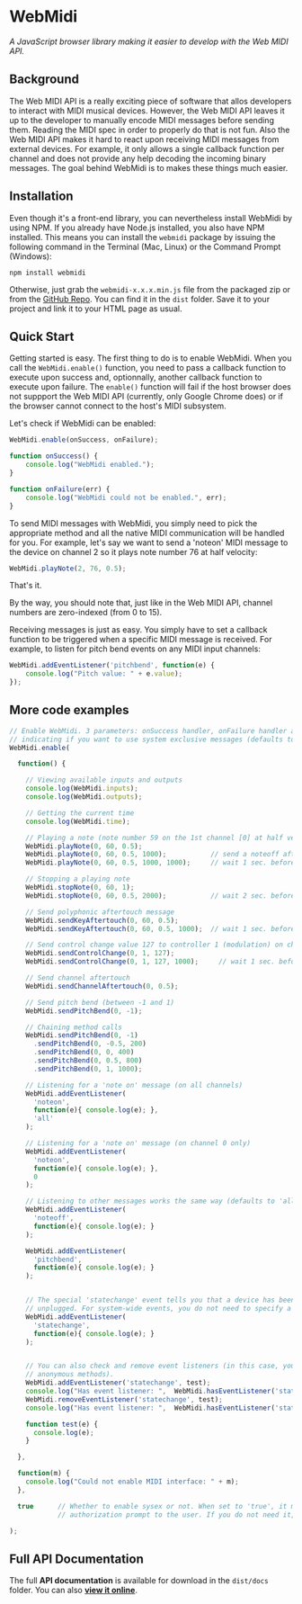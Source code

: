 # WebMidi
_A JavaScript browser library making it easier to develop with the Web MIDI API._

## Background

The Web MIDI API is a really exciting piece of software that allos developers to interact
with MIDI musical devices. However, the Web MIDI API leaves it up to the developer to
manually encode MIDI messages before sending them. Reading the MIDI spec in order to
properly do that is not fun. Also the Web MIDI API makes it hard to react upon receiving 
MIDI messages from external devices. For example, it only allows a single callback 
function per channel and does not provide any help decoding the incoming binary messages. 
The goal behind WebMidi is to makes these things much easier.

## Installation

Even though it's a front-end library, you can nevertheless install WebMidi by using NPM.
If you already have Node.js installed, you also have NPM installed. This means you can
install the `webmidi` package by issuing the following command in the Terminal (Mac, 
Linux) or the Command Prompt (Windows):

    npm install webmidi

Otherwise, just grab the `webmidi-x.x.x.min.js` file from the packaged zip or from the
[GitHub Repo](https://github.com/cotejp/webmidi). You can find it in the `dist` folder. 
Save it to your project and link it to your HTML page as usual.

## Quick Start

Getting started is easy. The first thing to do is to enable WebMidi. When you call the
`WebMidi.enable()` function, you need to pass a callback function to execute upon success
and, optionnally, another callback function to execute upon failure. The `enable()` 
function will fail if the host browser does not suppport the Web MIDI API (currently, only 
Google Chrome does) or if the browser cannot connect to the host's MIDI subsystem.

Let's check if WebMidi can be enabled: 

```javascript
WebMidi.enable(onSuccess, onFailure);

function onSuccess() {
    console.log("WebMidi enabled.");
}

function onFailure(err) {
    console.log("WebMidi could not be enabled.", err);
}
```

To send MIDI messages with WebMidi, you simply need to pick the appropriate method and all
the native MIDI communication will be handled for you. For example, let's say we want to
send a 'noteon' MIDI message to the device on channel 2 so it plays note number 76 at half
velocity:

```javascript
WebMidi.playNote(2, 76, 0.5);
```

That's it.

By the way, you should note that, just like in the Web MIDI API, channel numbers are
zero-indexed (from 0 to 15).

Receiving messages is just as easy. You simply have to set a callback function to be
triggered when a specific MIDI message is received. For example, to listen for pitch bend
events on any MIDI input channels:

```javascript
WebMidi.addEventListener('pitchbend', function(e) {
    console.log("Pitch value: " + e.value);
});
```

## More code examples

```javascript
// Enable WebMidi. 3 parameters: onSuccess handler, onFailure handler and boolean
// indicating if you want to use system exclusive messages (defaults to false).
WebMidi.enable(

  function() { 

    // Viewing available inputs and outputs
    console.log(WebMidi.inputs);
    console.log(WebMidi.outputs);

    // Getting the current time
    console.log(WebMidi.time);

    // Playing a note (note number 59 on the 1st channel [0] at half velocity)
    WebMidi.playNote(0, 60, 0.5);
    WebMidi.playNote(0, 60, 0.5, 1000);           // send a noteoff after 1 sec.
    WebMidi.playNote(0, 60, 0.5, 1000, 1000);     // wait 1 sec. before playing

    // Stopping a playing note
    WebMidi.stopNote(0, 60, 1);
    WebMidi.stopNote(0, 60, 0.5, 2000);           // wait 2 sec. before stopping

    // Send polyphonic aftertouch message
    WebMidi.sendKeyAftertouch(0, 60, 0.5);
    WebMidi.sendKeyAftertouch(0, 60, 0.5, 1000);  // wait 1 sec. before sending

    // Send control change value 127 to controller 1 (modulation) on channel 0
    WebMidi.sendControlChange(0, 1, 127);
    WebMidi.sendControlChange(0, 1, 127, 1000);     // wait 1 sec. before sending

    // Send channel aftertouch
    WebMidi.sendChannelAftertouch(0, 0.5);

    // Send pitch bend (between -1 and 1)
    WebMidi.sendPitchBend(0, -1);

    // Chaining method calls
    WebMidi.sendPitchBend(0, -1)
      .sendPitchBend(0, -0.5, 200)
      .sendPitchBend(0, 0, 400)
      .sendPitchBend(0, 0.5, 800)
      .sendPitchBend(0, 1, 1000);

    // Listening for a 'note on' message (on all channels)
    WebMidi.addEventListener(
      'noteon',
      function(e){ console.log(e); },
      'all'
    );

    // Listening for a 'note on' message (on channel 0 only)
    WebMidi.addEventListener(
      'noteon',
      function(e){ console.log(e); },
      0
    );

    // Listening to other messages works the same way (defaults to 'all' channels)
    WebMidi.addEventListener(
      'noteoff',
      function(e){ console.log(e); }
    );

    WebMidi.addEventListener(
      'pitchbend',
      function(e){ console.log(e); }
    );


    // The special 'statechange' event tells you that a device has been plugged or
    // unplugged. For system-wide events, you do not need to specify a channel.
    WebMidi.addEventListener(
      'statechange',
      function(e){ console.log(e); }
    );


    // You can also check and remove event listeners (in this case, you shouldn't use
    // anonymous methods).
    WebMidi.addEventListener('statechange', test);
    console.log("Has event listener: ",  WebMidi.hasEventListener('statechange', test) );
    WebMidi.removeEventListener('statechange', test);
    console.log("Has event listener: ",  WebMidi.hasEventListener('statechange', test) );

    function test(e) {
      console.log(e);
    }

  },

  function(m) {
    console.log("Could not enable MIDI interface: " + m);
  },

  true      // Whether to enable sysex or not. When set to 'true', it might trigger an
            // authorization prompt to the user. If you do not need it, leave it to false.

);
```

## Full API Documentation

The full **API documentation** is available for download in the `dist/docs` folder. You
can also **[view it online](http://cote.cc/w/wp-content/uploads/projects/webmidi/docs/classes/WebMidi.html)**.
